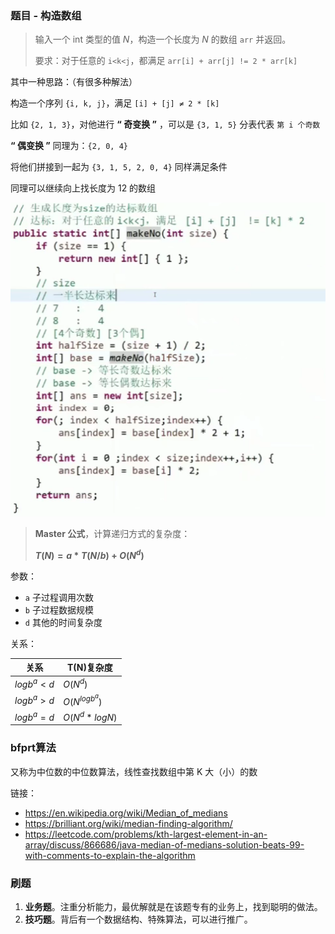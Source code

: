 

### 题目 - 构造数组

> 输入一个 int 类型的值 $N$，构造一个长度为 $N$ 的数组 `arr` 并返回。
>
> 要求：对于任意的 `i<k<j`，都满足 `arr[i] + arr[j] != 2 * arr[k]`



其中一种思路：（有很多种解法）

构造一个序列 `{i, k, j}`，满足 `[i] + [j] ≠ 2 * [k]`

比如 `{2, 1, 3}`，对他进行 **“ 奇变换 ”** ，可以是 `{3, 1, 5}` 分表代表 `第 i 个奇数`

**“ 偶变换 ”** 同理为：`{2, 0, 4}`

将他们拼接到一起为 `{3, 1, 5, 2, 0, 4}` 同样满足条件

同理可以继续向上找长度为 12 的数组



 <img src="images/array.assets/image-20210829175146135.png" alt="image-20210829175146135" style="zoom:80%;" />



> **Master 公式**，计算递归方式的复杂度：
>
> **$T(N) = a * T(N/b) + O(N^d)$**

参数：

- `a` 子过程调用次数
- `b` 子过程数据规模
- `d` 其他的时间复杂度

关系：

| 关系         | T(N)复杂度      |
| ------------ | --------------- |
| $logb^a < d$ | $O(N^d)$        |
| $logb^a > d$ | $O(N^{logb^a})$ |
| $logb^a = d$ | $O(N^d * logN)$ |

 

### bfprt算法

又称为中位数的中位数算法，线性查找数组中第 K 大（小）的数

链接：

- https://en.wikipedia.org/wiki/Median_of_medians
- https://brilliant.org/wiki/median-finding-algorithm/
- https://leetcode.com/problems/kth-largest-element-in-an-array/discuss/866686/java-median-of-medians-solution-beats-99-with-comments-to-explain-the-algorithm



### 刷题

1. **业务题**。注重分析能力，最优解就是在该题专有的业务上，找到聪明的做法。
2. **技巧题**。背后有一个数据结构、特殊算法，可以进行推广。









